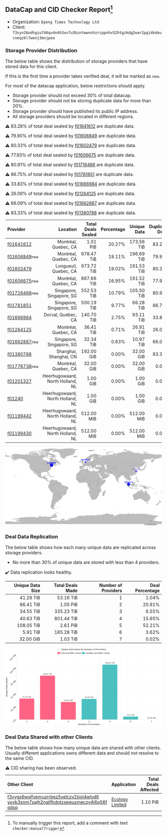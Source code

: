 ## DataCap and CID Checker Report[^1]
 - Organization: `Epeng Times Technology Ltd`
 - Client: `f3vyn26odhgiu746qv4n4h3xv7u3bzntwwnnhzrcppnhv52htgzkdg2war2pgi4kdoucneqzkl7wenj3mnjpea`
### Storage Provider Distribution
The below table shows the distribution of storage providers that have stored data for this client.

If this is the first time a provider takes verified deal, it will be marked as `new`.

For most of the datacap application, below restrictions should apply.
 - Storage provider should not exceed 30% of total datacap.
 - Storage provider should not be storing duplicate data for more than 20%.
 - Storage provider should have published its public IP address.
 - All storage providers should be located in different regions.

⚠️ 83.28% of total deal sealed by [f01641612](https://filfox.info/en/address/f01641612) are duplicate data.

⚠️ 79.90% of total deal sealed by [f01606849](https://filfox.info/en/address/f01606849) are duplicate data.

⚠️ 80.33% of total deal sealed by [f01602479](https://filfox.info/en/address/f01602479) are duplicate data.

⚠️ 77.93% of total deal sealed by [f01606675](https://filfox.info/en/address/f01606675) are duplicate data.

⚠️ 80.91% of total deal sealed by [f01716466](https://filfox.info/en/address/f01716466) are duplicate data.

⚠️ 86.75% of total deal sealed by [f01781851](https://filfox.info/en/address/f01781851) are duplicate data.

⚠️ 33.83% of total deal sealed by [f01666984](https://filfox.info/en/address/f01666984) are duplicate data.

⚠️ 26.09% of total deal sealed by [f01264125](https://filfox.info/en/address/f01264125) are duplicate data.

⚠️ 66.09% of total deal sealed by [f01662887](https://filfox.info/en/address/f01662887) are duplicate data.

⚠️ 83.33% of total deal sealed by [f01380788](https://filfox.info/en/address/f01380788) are duplicate data.

| Provider                                                    |                         Location | Total Deals Sealed | Percentage | Unique Data | Duplicate Deals |
| :---------------------------------------------------------- | -------------------------------: | -----------------: | ---------: | ----------: | --------------: |
| [f01641612](https://filfox.info/en/address/f01641612)       |             Montréal, Quebec, CA |           1.01 PiB |     20.27% |  173.56 TiB |          83.28% |
| [f01606849](https://filfox.info/en/address/f01606849)`new`  |             Montréal, Quebec, CA |         978.47 TiB |     19.11% |  196.69 TiB |          79.90% |
| [f01602479](https://filfox.info/en/address/f01602479)       |            Longueuil, Quebec, CA |         973.72 TiB |     19.02% |  191.53 TiB |          80.33% |
| [f01606675](https://filfox.info/en/address/f01606675)`new`  |             Montréal, Quebec, CA |         867.66 TiB |     16.95% |  191.52 TiB |          77.93% |
| [f01716466](https://filfox.info/en/address/f01716466)`new`  |         Singapore, Singapore, SG |         552.53 TiB |     10.79% |  105.50 TiB |          80.91% |
| [f01781851](https://filfox.info/en/address/f01781851)       |         Singapore, Singapore, SG |         500.19 TiB |      9.77% |   66.28 TiB |          86.75% |
| [f01666984](https://filfox.info/en/address/f01666984)       |               Dorval, Quebec, CA |         140.70 TiB |      2.75% |   93.11 TiB |          33.83% |
| [f01264125](https://filfox.info/en/address/f01264125)       |             Montréal, Quebec, CA |          36.41 TiB |      0.71% |   26.91 TiB |          26.09% |
| [f01662887](https://filfox.info/en/address/f01662887)`new`  |         Singapore, Singapore, SG |          32.34 TiB |      0.63% |   10.97 TiB |          66.09% |
| [f01380788](https://filfox.info/en/address/f01380788)       |           Shanghai, Shanghai, CN |         192.00 GiB |      0.00% |   32.00 GiB |          83.33% |
| [f01776738](https://filfox.info/en/address/f01776738)`new`  |             Montréal, Quebec, CA |          32.00 GiB |      0.00% |   32.00 GiB |           0.00% |
| [f01201327](https://filfox.info/en/address/f01201327)       | Heerhugowaard, North Holland, NL |           1.00 GiB |      0.00% |    1.00 GiB |           0.00% |
| [f01240](https://filfox.info/en/address/f01240)             | Heerhugowaard, North Holland, NL |           1.00 GiB |      0.00% |    1.00 GiB |           0.00% |
| [f01199442](https://filfox.info/en/address/f01199442)       | Heerhugowaard, North Holland, NL |         512.00 MiB |      0.00% |  512.00 MiB |           0.00% |
| [f01199430](https://filfox.info/en/address/f01199430)       | Heerhugowaard, North Holland, NL |         512.00 MiB |      0.00% |  512.00 MiB |           0.00% |

![Provider Distribution](https://raw.githubusercontent.com/data-preservation-programs/filplus-checker-assets/main/filecoin-project/filecoin-plus-large-datasets/issues/86/1671092658601.png)
### Deal Data Replication
The below table shows how each many unique data are replicated across storage providers.
- No more than 30% of unique data are stored with less than 4 providers.

✔️ Data replication looks healthy.

| Unique Data Size | Total Deals Made | Number of Providers | Deal Percentage |
| ---------------: | ---------------: | ------------------: | --------------: |
|        41.28 TiB |        53.16 TiB |                   1 |           1.04% |
|        86.41 TiB |         1.05 PiB |                   2 |          20.91% |
|        34.55 TiB |       335.23 TiB |                   3 |           6.55% |
|        40.63 TiB |       801.44 TiB |                   4 |          15.65% |
|       108.05 TiB |         2.61 PiB |                   5 |          52.21% |
|         5.91 TiB |       185.28 TiB |                   6 |           3.62% |
|        32.00 GiB |         1.03 TiB |                   7 |           0.02% |

![Replication Distribution](https://raw.githubusercontent.com/data-preservation-programs/filplus-checker-assets/main/filecoin-project/filecoin-plus-large-datasets/issues/86/1671092664285.png)
### Deal Data Shared with other Clients
The below table shows how many unique data are shared with other clients.
Usually different applications owns different data and should not resolve to the same CID.

⚠️ CID sharing has been observed.

| Other Client                                                                                                                                                                                                              | Application                                                                                   | Total Deals Affected | Unique CIDs | Verifier |
| :------------------------------------------------------------------------------------------------------------------------------------------------------------------------------------------------------------------------ | :-------------------------------------------------------------------------------------------- | -------------------: | ----------: | -------: |
| [f3vygs6wslfvenruzrrbez5yelczv2jjoii4wlvd6<br/>yuyb3snm7sajh2ngjflhdntzxewuzmeczy4j6q56f<br/>qdsq](https://filfox.info/en/address/f3vygs6wslfvenruzrrbez5yelczv2jjoii4wlvd6yuyb3snm7sajh2ngjflhdntzxewuzmeczy4j6q56fqdsq) | [Ecology Limited](https://github.com/filecoin-project/filecoin-plus-large-datasets/issues/36) |             1.10 PiB |       1,934 | LDN # 36 |

[^1]: To manually trigger this report, add a comment with text `checker:manualTrigger`
